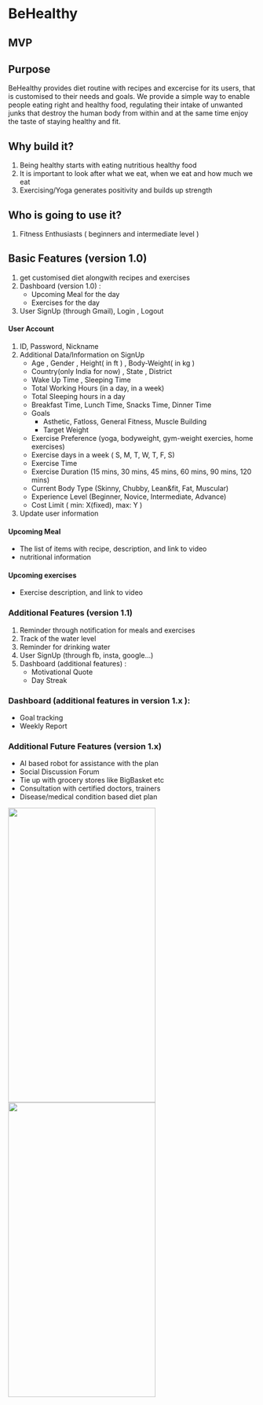 # BeHealthy

## MVP

## Purpose
BeHealthy provides diet routine with recipes and excercise for its users, that is customised to their needs and goals. We provide a simple way to enable people eating right and healthy food, regulating their intake of unwanted junks that destroy the human body from within and at the same time enjoy the taste of staying healthy and fit.

## Why build it?
1. Being healthy starts with eating nutritious healthy food
1. It is important to look after what we eat, when we eat and how much we eat
1. Exercising/Yoga generates positivity and builds up strength

## Who is going to use it?
1. Fitness Enthusiasts ( beginners and intermediate level )

## Basic Features (version 1.0)
1. get customised diet alongwith recipes and exercises 
1. Dashboard (version 1.0) :
   * Upcoming Meal for the day
   * Exercises for the day
1. User SignUp (through Gmail), Login , Logout

#### User Account
1. ID, Password, Nickname
1. Additional Data/Information on SignUp
    * Age , Gender , Height( in ft ) , Body-Weight( in kg )
    * Country(only India for now) , State , District
    * Wake Up Time , Sleeping Time
    * Total Working Hours (in a day, in a week)
    * Total Sleeping hours in a day
    * Breakfast Time, Lunch Time, Snacks Time, Dinner Time
    * Goals
      * Asthetic, Fatloss, General Fitness, Muscle Building
      * Target Weight
    * Exercise Preference (yoga, bodyweight, gym-weight exercies, home exercises)
    * Exercise days in a week ( S, M, T, W, T, F, S)
    * Exercise Time
    * Exercise Duration (15 mins, 30 mins, 45 mins, 60 mins, 90 mins, 120 mins)
    * Current Body Type (Skinny, Chubby, Lean&fit, Fat, Muscular)
    * Experience Level (Beginner, Novice, Intermediate, Advance)
    * Cost Limit ( min: X(fixed), max: Y )
1. Update user information

#### Upcoming Meal
* The list of items with recipe, description, and link to video
* nutritional information

#### Upcoming exercises
* Exercise description, and link to video

### Additional Features (version 1.1)
1. Reminder through notification for meals and exercises
1. Track of the water level
1. Reminder for drinking water
1. User SignUp (through fb, insta, google...)
1. Dashboard (additional features) :
   * Motivational Quote
   * Day Streak

### Dashboard (additional features in version 1.x ):
* Goal tracking
* Weekly Report

### Additional Future Features (version 1.x)
* AI based robot for assistance with the plan
* Social Discussion Forum
* Tie up with grocery stores like BigBasket etc
* Consultation with certified doctors, trainers 
* Disease/medical condition based diet plan





<img src="https://user-images.githubusercontent.com/25588116/86388270-1c1bb580-bcb2-11ea-8a9f-77c8d1e0c9b3.jpg" height="600" width="300">

<img src="https://user-images.githubusercontent.com/25588116/86388276-1faf3c80-bcb2-11ea-97b3-b27883856fbb.jpg" height="600" width="300">







